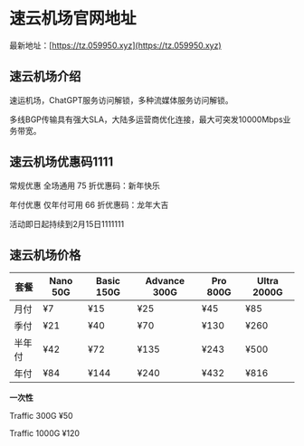 # 速云机场官网地址

最新地址：[https://tz.059950.xyz](https://tz.059950.xyz)

## 速云机场介绍

速运机场，ChatGPT服务访问解锁，多种流媒体服务访问解锁。

多线BGP传输具有强大SLA，大陆多运营商优化连接，最大可突发10000Mbps业务带宽。

## 速云机场优惠码1111

常规优惠 全场通用 75 折优惠码：新年快乐

年付优惠 仅年付可用 66 折优惠码：龙年大吉

活动即日起持续到2月15日1111111

## 速云机场价格

|套餐|Nano 50G|Basic 150G|Advance 300G|Pro 800G|Ultra 2000G|
|----|----|----|----|----|----|
|月付|¥7|¥15|¥25|¥45|¥85|
|季付|¥21|¥40|¥70|¥130|¥260|
|半年付|¥42|¥72|¥135|¥243|¥500|
|年付|¥84|¥144|¥240|¥432|¥816|

**一次性**

Traffic 300G  ¥50

Traffic 1000G ¥120
